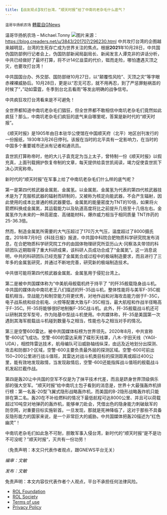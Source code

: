 ```yaml
---
title: [战友观点]攻打台湾，“顺天时报”给了中南坑老杂毛什么底气？
---
```

`温哥华扬帆农场` [轉載自GNews](https://gnews.org/zh-hans/1633483/)

温哥华扬帆农场 – Michael.Tonny
![](https://assets.gnews.org/wp-content/uploads/2021/11/20211101.png)图片来源：https://blog.creaders.net/u/3843/201707/296230.html
中共攻打台湾的企图越来越明显，台湾的生死存亡成为世界关注的焦点。根据**2021**年10月28日，中共国伪国防部例行记者会上，伪国防部新闻局副局长、新闻发言人谭克非的讲话分析，中共已经做好了最坏打算，将不计14亿韭菜的代价，铤而走险，哪怕遭遇灭顶之灾，也要攻打台湾！

中共国国台办、外交部、国防部继10月27日，以“颠覆性风险”、灭顶之灾”等字眼赤裸裸威胁后。10月28日，更是以“忍无可忍，就不用再忍，到了严惩罪魁祸首的时候了“，”动如雷霆，冬季到台北去看雨“等发出明确的战争信号。

中共疯狂攻打台湾看来是不可避免！

全世界都知道中南坑老杂毛们猖狂，但全世界都不敢相信中南坑老杂毛们竟然如此疯狂？那么，中南坑老杂毛们疯狂的底气来自哪里呢，答案是新时代的“顺天时报”。

《顺天时报》是1905年由日本驻华公使馆在中国顺天府（北平）地区创刊发行的一份报纸，1930年3月26日停刊。该报在当时的北平具有一定影响力，在当时的中国多个重要城市还派有记者和通讯员。

袁世凯打算称帝时，他的大儿子袁克定为当上太子，曾特制一份《顺天时报》以假充真，上面刊载拥护恢复帝制的文章，每天提供给袁世凯阅读，竭力促使袁世凯下决心洪宪称帝。

新时代的“顺天时报”在军事上给了中南坑老杂毛们什么样的底气呢？

第一是第四代核武器金属氮、金属氢。以金属氮、金属氢为代表的第四代核武器技术是为了克服核武器的辐射而研制的，又被称为核定向能武器，不会产生辐射，因此使用的成本比普通的核武器要低。金属氮的能量密度为TNT的10倍，如果将火箭燃料换成金属氮，其运载能力以及轨道高度将比之前提升几倍至十几倍左右。金属氢作为未来的一种高密度、高储能材料，爆炸威力相当于相同质量 TNT炸药的25-36.3倍。

然而，制造金属氮所需要的大气压超过了170万大气压，温度超过了8000摄氏度。2018年7月9日《科技日报》报道，中共国中科院合肥物质科学研究院发布消息，在合肥物质科学研究院工作的由固体物理研究所亚历山大·冈察洛夫带领的科研团队近期取得了重大科研成果，该科研人员成功合成了“金属氮”。这一消息说明，中共的科研团队已经克服了金属氮合成过程中的极端制造要求，而且进行了三年多的金属氢研究，并通过不断地完善，研究新的极端制造技术。

中共很可能将第四代核武器金属氮、金属氢用于侵犯台湾上。

第二是被中共国媒体称为“中美航母舰载机终于持平了 “的歼35舰载隐身战斗机。中共国的媒体向中南坑老王八们描述的歼-35战斗机，整体性能将与美军F-35C舰载机相当，空战能力和制空能力将更优秀，对地作战和对海攻击能力弱于F-35C，电子战系统和综合航电、火控等配置大致与F-35C相当，最大航程和作战半径略高于F-35C。歼-35将能够很好地制衡F-35C战斗机。此外，歼-35舰载战斗机还可以研制其空军型号，作为陆基中型战斗机使用。中共媒体称，歼-35是美国第一次遇到其海军舰载战斗机碰到数量与之相当，性能也与之相当对手的情况。

第三是空警600雷达，被中共国媒体标榜为世界领先。2020年8月，中共宣称警-600试飞成功。空警-600的雷达采用了碟形天线罩，八木-宇田天线（YAGI-UDA），相控阵雷达技术，航母编队可沿威胁轴线纵深，由远及近地划分出探测、攻击和防御3个区域，空警-600主要负责最外层的探测区域。空警-600可前出150~200公里进行战斗值班，其雷达对战斗机类目标的探测距离或超过400公里，能有效地发现敌情，当发现敌情后，空警-600还能指挥战斗值班的舰载战斗机发起拦截作战。

第四是轰20让中共国的空军不仅是为了抹平技术代差，而且是跻身世界顶级俱乐部的强大空军。“顺天时报“给中南坑土包子看到的消息是，世界十大最强轰炸机排行榜：第一名轰-20型飞翼式隐形战略轰炸机，而美国的B-2隐形战略轰炸机只能排在第二名。轰20在不补给燃料的情况下最低航程可达8000公里、并且可以荷载超过10吨空对地弹药的轰炸机，能够单刀赴会，凭借出色的隐身能力刺破敌军的防空网，对重要目标实施斩首。一旦发现，那就是死神降临了，这对于那些不具备反隐形能力的国家来说，是一个非常巨大的威胁。中共国媒体把轰20描述为“红色幽灵”！

中南坑老杂毛们如此急不可耐，胆敢军事入侵台湾，新时代的“顺天时报“是不是功不可没呢？”顺天时报“，灭共有一份功劳！

（免责声明：本文只代表作者观点，跟GNEWS平台无关）

*编审：文敏*

*发布：文敏*

 

免责声明：本文内容仅代表作者个人观点，平台不承担任何法律风险。

- [ROL Foundation](https://rolfoundation.org/)
- [ROL Society](https://rolsociety.org/)
- [Terms of use](https://gnews.org/terms-of-use-3/)
- [Privacy Policy](https://gnews.org/privacy-policy/)
